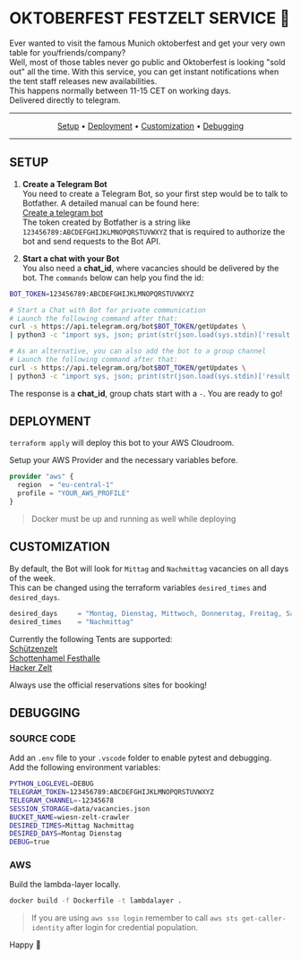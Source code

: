 # OKTOBERFEST FESTZELT SERVICE 🍻

Ever wanted to visit the famous Munich oktoberfest and get your very own table for you/friends/company?  
Well, most of those tables never go public and Oktoberfest is looking "sold out" all the time.
With this service, you can get instant notifications when the tent staff releases new availabilities.  
This happens normally between 11-15 CET on working days.  
Delivered directly to telegram.  

<hr />
<p align="center">
    <a href="#SETUP">Setup</a> • 
    <a href="#DEPLOYMENT">Deployment</a> • 
    <a href="#CUSTOMIZATION">Customization</a> • 
    <a href="#DEBUGGING">Debugging</a>
</p>
<hr />

## SETUP  

1. **Create a Telegram Bot**  
You need to create a Telegram Bot, so your first step would be to talk to Botfather.
A detailed manual can be found here:   
[Create a telegram bot](https://core.telegram.org/bots#6-botfather)  
The token created by Botfather is a string like `123456789:ABCDEFGHIJKLMNOPQRSTUVWXYZ` that is required to authorize the bot and send requests to the Bot API.

2. **Start a chat with your Bot**  
You also need a **chat_id**, where vacancies should be delivered by the bot. The `commands` below can help you find the id:
```sh
BOT_TOKEN=123456789:ABCDEFGHIJKLMNOPQRSTUVWXYZ

# Start a Chat with Bot for private communication
# Launch the following command after that:
curl -s https://api.telegram.org/bot$BOT_TOKEN/getUpdates \
| python3 -c "import sys, json; print(str(json.load(sys.stdin)['result'][0]['message']['from']['id']))"

# As an alternative, you can also add the bot to a group channel
# Launch the following command after that:
curl -s https://api.telegram.org/bot$BOT_TOKEN/getUpdates \
| python3 -c "import sys, json; print(str(json.load(sys.stdin)['result'][0]['message']['chat']['id']))"
```

The response is a **chat_id**, group chats start with a `-`. You are ready to go! 

## DEPLOYMENT

`terraform apply` will deploy this bot to your AWS Cloudroom.  

Setup your AWS Provider and the necessary variables before.  

```terraform
provider "aws" {
  region  = "eu-central-1"
  profile = "YOUR_AWS_PROFILE"
}
```

> Docker must be up and running as well while deploying

## CUSTOMIZATION
By default, the Bot will look for `Mittag` and `Nachmittag` vacancies on all days of the week.  
This can be changed using the terraform variables `desired_times` and `desired_days`.  

```terraform
desired_days     = "Montag, Dienstag, Mittwoch, Donnerstag, Freitag, Samstag, Sonntag"
desired_times    = "Nachmittag"
```

Currently the following Tents are supported:  
[Schützenzelt](https://www.schuetzenfestzelt.com/)  
[Schottenhamel Festhalle](https://festhalle-schottenhamel.de/)  
[Hacker Zelt](https://hacker-festzelt.de/)  

Always use the official reservations sites for booking!  

## DEBUGGING

### SOURCE CODE

Add an `.env` file to your `.vscode` folder to enable pytest and debugging.  
Add the following environment variables:  

```sh
PYTHON_LOGLEVEL=DEBUG
TELEGRAM_TOKEN=123456789:ABCDEFGHIJKLMNOPQRSTUVWXYZ
TELEGRAM_CHANNEL=-12345678
SESSION_STORAGE=data/vacancies.json
BUCKET_NAME=wiesn-zelt-crawler
DESIRED_TIMES=Mittag Nachmittag
DESIRED_DAYS=Montag Dienstag
DEBUG=true
```

### AWS

Build the lambda-layer locally.

```sh
docker build -f Dockerfile -t lambdalayer . 
```

> If you are using `aws sso login` remember to call `aws sts get-caller-identity` after login for credential population.
  
Happy 🍺
